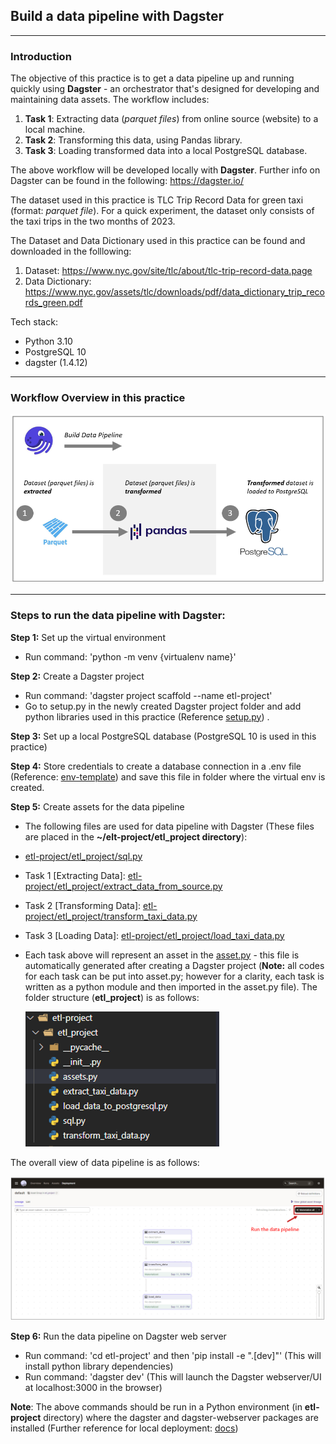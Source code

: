 ## Build a data pipeline with Dagster
---

### Introduction
The objective of this practice is to get a data pipeline up and running quickly using **Dagster** - an orchestrator that's designed for developing and maintaining data assets. The workflow includes:
1. **Task 1**: Extracting data (*parquet files*) from online source (website) to a local machine.
2. **Task 2**: Transforming this data, using Pandas library.
3. **Task 3**: Loading transformed data into a local PostgreSQL database.

The above workflow will be developed locally with **Dagster**. Further info on Dagster can be found in the following: https://dagster.io/

The dataset used in this practice is TLC Trip Record Data for green taxi (format: *parquet file*). For a quick experiment, the dataset only consists of the taxi trips in the two months of 2023.

The Dataset and Data Dictionary used in this practice can be found and downloaded in the folllowing:
1. Dataset: https://www.nyc.gov/site/tlc/about/tlc-trip-record-data.page
2. Data Dictionary: https://www.nyc.gov/assets/tlc/downloads/pdf/data_dictionary_trip_records_green.pdf

Tech stack:
- Python 3.10
- PostgreSQL 10
- dagster (1.4.12)

---
### Workflow Overview in this practice

  ![workflow](https://github.com/DoThNg/Data-Engineering-Projects/blob/main/4_ETL_Dagster/docs/dagster_project_workflow.png)

---

### Steps to run the data pipeline with Dagster:
**Step 1:** Set up the virtual environment 
- Run command: 'python -m venv {virtualenv name}' 

**Step 2:** Create a Dagster project
- Run command: 'dagster project scaffold --name etl-project'
- Go to setup.py in the newly created Dagster project folder and add python libraries used in this practice (Reference [setup.py](https://github.com/DoThNg/Data-Engineering-Projects/blob/main/4_ETL_Dagster/etl-project/setup.py)) . 

**Step 3:** Set up a local PostgreSQL database (PostgreSQL 10 is used in this practice)

**Step 4:** Store credentials to create a database connection in a .env file (Reference: [env-template](https://github.com/DoThNg/Data-Engineering-Projects/blob/main/4_ETL_Dagster/env-template)) and save this file in folder where the virtual env is created. 

**Step 5:** Create assets for the data pipeline

- The following files are used for data pipeline with Dagster (These files are placed in the **~/elt-project/etl_project directory**):

 - [etl-project/etl_project/sql.py](https://github.com/DoThNg/Data-Engineering-Projects/blob/main/4_ETL_Dagster/etl-project/etl_project/sql.py)
 - Task 1 [Extracting Data]: [etl-project/etl_project/extract_data_from_source.py](https://github.com/DoThNg/Data-Engineering-Projects/blob/main/4_ETL_Dagster/etl-project/etl_project/extract_taxi_data.py)
 - Task 2 [Transforming Data]: [etl-project/etl_project/transform_taxi_data.py](https://github.com/DoThNg/Data-Engineering-Projects/blob/main/4_ETL_Dagster/etl-project/etl_project/transform_taxi_data.py)
 - Task 3 [Loading Data]: [etl-project/etl_project/load_taxi_data.py](https://github.com/DoThNg/Data-Engineering-Projects/blob/main/4_ETL_Dagster/etl-project/etl_project/load_data_to_postgresql.py)

- Each task above will represent an asset in the [asset.py](https://github.com/DoThNg/Data-Engineering-Projects/blob/main/4_ETL_Dagster/etl-project/etl_project/assets.py) - this file is automatically generated after creating a Dagster project (**Note:** all codes for each task can be put into asset.py; however for a clarity, each task is written as a python module and then imported in the asset.py file). The folder structure (**etl_project**) is as follows:

  ![etl_project](https://github.com/DoThNg/Data-Engineering-Projects/blob/main/4_ETL_Dagster/docs/etl_project.png)

The overall view of data pipeline is as follows:

  ![data pipeline](https://github.com/DoThNg/Data-Engineering-Projects/blob/main/4_ETL_Dagster/docs/dagster_data_pipeline.png)

**Step 6:** Run the data pipeline on Dagster web server
- Run command: 'cd etl-project' and then 'pip install -e ".[dev]"' (This will install python library dependencies)
- Run command: 'dagster dev' (This will launch the Dagster webserver/UI at localhost:3000 in the browser)

**Note**: The above commands should be run in a Python environment (in **etl-project** directory) where the dagster and dagster-webserver packages are installed (Further reference for local deployment: [docs](https://docs.dagster.io/guides/running-dagster-locally)) 
